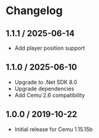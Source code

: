 ﻿# Changelog

## 1.1.1 / 2025-06-14

* Add player position support

## 1.1.0 / 2025-06-10

* Upgrade to .Net SDK 8.0
* Upgrade dependencies
* Add Cemu 2.6 compatibility

## 1.0.0 / 2019-10-22

* Initial release for Cemu 1.15.15b